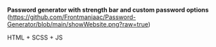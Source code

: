 **Password generator with strength bar and custom password options**
(https://github.com/Frontmaniaac/Password-Generator/blob/main/showWebsite.png?raw=true)

HTML + SCSS + JS
